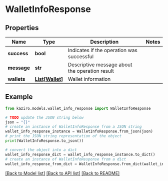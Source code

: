 # WalletInfoResponse

## Properties

| Name        | Type                          | Description                                    | Notes |
| ----------- | ----------------------------- | ---------------------------------------------- | ----- |
| **success** | **bool**                      | Indicates if the operation was successful      |
| **message** | **str**                       | Descriptive message about the operation result |
| **wallets** | [**List[Wallet]**](Wallet.md) | Wallet information                             |

## Example

```python
from kaziro.models.wallet_info_response import WalletInfoResponse

# TODO update the JSON string below
json = "{}"
# create an instance of WalletInfoResponse from a JSON string
wallet_info_response_instance = WalletInfoResponse.from_json(json)
# print the JSON string representation of the object
print(WalletInfoResponse.to_json())

# convert the object into a dict
wallet_info_response_dict = wallet_info_response_instance.to_dict()
# create an instance of WalletInfoResponse from a dict
wallet_info_response_from_dict = WalletInfoResponse.from_dict(wallet_info_response_dict)
```

[[Back to Model list]](../README.md#documentation-for-models) [[Back to API list]](../README.md#documentation-for-api-endpoints) [[Back to README]](../README.md)
